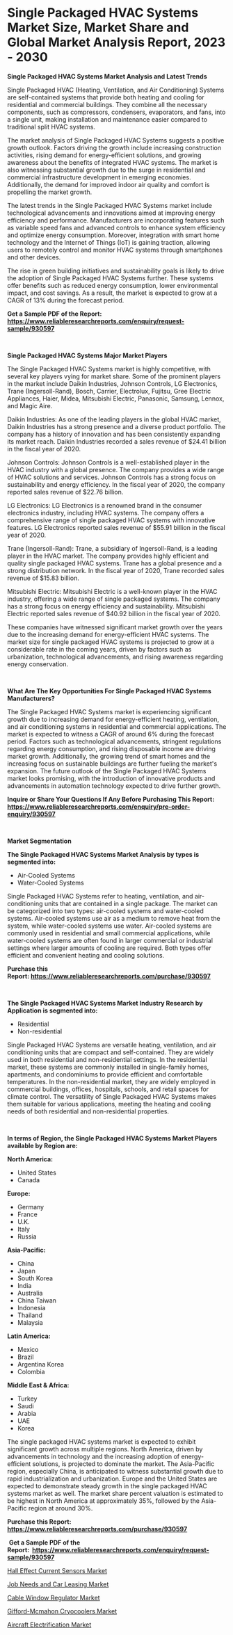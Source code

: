 <p><h1>Single Packaged HVAC Systems Market Size, Market Share and Global Market Analysis Report, 2023 - 2030</h1></p><p><strong>Single Packaged HVAC Systems Market Analysis and Latest Trends</strong></p>
<p><p>Single Packaged HVAC (Heating, Ventilation, and Air Conditioning) Systems are self-contained systems that provide both heating and cooling for residential and commercial buildings. They combine all the necessary components, such as compressors, condensers, evaporators, and fans, into a single unit, making installation and maintenance easier compared to traditional split HVAC systems.</p><p>The market analysis of Single Packaged HVAC Systems suggests a positive growth outlook. Factors driving the growth include increasing construction activities, rising demand for energy-efficient solutions, and growing awareness about the benefits of integrated HVAC systems. The market is also witnessing substantial growth due to the surge in residential and commercial infrastructure development in emerging economies. Additionally, the demand for improved indoor air quality and comfort is propelling the market growth.</p><p>The latest trends in the Single Packaged HVAC Systems market include technological advancements and innovations aimed at improving energy efficiency and performance. Manufacturers are incorporating features such as variable speed fans and advanced controls to enhance system efficiency and optimize energy consumption. Moreover, integration with smart home technology and the Internet of Things (IoT) is gaining traction, allowing users to remotely control and monitor HVAC systems through smartphones and other devices.</p><p>The rise in green building initiatives and sustainability goals is likely to drive the adoption of Single Packaged HVAC Systems further. These systems offer benefits such as reduced energy consumption, lower environmental impact, and cost savings. As a result, the market is expected to grow at a CAGR of 13% during the forecast period.</p></p>
<p><strong>Get a Sample PDF of the Report:&nbsp; <a href="https://www.reliableresearchreports.com/enquiry/request-sample/930597">https://www.reliableresearchreports.com/enquiry/request-sample/930597</a></strong></p>
<p>&nbsp;</p>
<p><strong>Single Packaged HVAC Systems Major Market Players</strong></p>
<p><p>The Single Packaged HVAC Systems market is highly competitive, with several key players vying for market share. Some of the prominent players in the market include Daikin Industries, Johnson Controls, LG Electronics, Trane (Ingersoll-Rand), Bosch, Carrier, Electrolux, Fujitsu, Gree Electric Appliances, Haier, Midea, Mitsubishi Electric, Panasonic, Samsung, Lennox, and Magic Aire.</p><p>Daikin Industries: As one of the leading players in the global HVAC market, Daikin Industries has a strong presence and a diverse product portfolio. The company has a history of innovation and has been consistently expanding its market reach. Daikin Industries recorded a sales revenue of $24.41 billion in the fiscal year of 2020.</p><p>Johnson Controls: Johnson Controls is a well-established player in the HVAC industry with a global presence. The company provides a wide range of HVAC solutions and services. Johnson Controls has a strong focus on sustainability and energy efficiency. In the fiscal year of 2020, the company reported sales revenue of $22.76 billion.</p><p>LG Electronics: LG Electronics is a renowned brand in the consumer electronics industry, including HVAC systems. The company offers a comprehensive range of single packaged HVAC systems with innovative features. LG Electronics reported sales revenue of $55.91 billion in the fiscal year of 2020.</p><p>Trane (Ingersoll-Rand): Trane, a subsidiary of Ingersoll-Rand, is a leading player in the HVAC market. The company provides highly efficient and quality single packaged HVAC systems. Trane has a global presence and a strong distribution network. In the fiscal year of 2020, Trane recorded sales revenue of $15.83 billion.</p><p>Mitsubishi Electric: Mitsubishi Electric is a well-known player in the HVAC industry, offering a wide range of single packaged systems. The company has a strong focus on energy efficiency and sustainability. Mitsubishi Electric reported sales revenue of $40.92 billion in the fiscal year of 2020.</p><p>These companies have witnessed significant market growth over the years due to the increasing demand for energy-efficient HVAC systems. The market size for single packaged HVAC systems is projected to grow at a considerable rate in the coming years, driven by factors such as urbanization, technological advancements, and rising awareness regarding energy conservation.</p></p>
<p>&nbsp;</p>
<p><strong>What Are The Key Opportunities For Single Packaged HVAC Systems Manufacturers?</strong></p>
<p><p>The Single Packaged HVAC Systems market is experiencing significant growth due to increasing demand for energy-efficient heating, ventilation, and air conditioning systems in residential and commercial applications. The market is expected to witness a CAGR of around 6% during the forecast period. Factors such as technological advancements, stringent regulations regarding energy consumption, and rising disposable income are driving market growth. Additionally, the growing trend of smart homes and the increasing focus on sustainable buildings are further fueling the market's expansion. The future outlook of the Single Packaged HVAC Systems market looks promising, with the introduction of innovative products and advancements in automation technology expected to drive further growth.</p></p>
<p><strong>Inquire or Share Your Questions If Any Before Purchasing This Report: <a href="https://www.reliableresearchreports.com/enquiry/pre-order-enquiry/930597">https://www.reliableresearchreports.com/enquiry/pre-order-enquiry/930597</a></strong></p>
<p>&nbsp;</p>
<p><strong>Market Segmentation</strong></p>
<p><strong>The Single Packaged HVAC Systems Market Analysis by types is segmented into:</strong></p>
<p><ul><li>Air-Cooled Systems</li><li>Water-Cooled Systems</li></ul></p>
<p><p>Single Packaged HVAC Systems refer to heating, ventilation, and air-conditioning units that are contained in a single package. The market can be categorized into two types: air-cooled systems and water-cooled systems. Air-cooled systems use air as a medium to remove heat from the system, while water-cooled systems use water. Air-cooled systems are commonly used in residential and small commercial applications, while water-cooled systems are often found in larger commercial or industrial settings where larger amounts of cooling are required. Both types offer efficient and convenient heating and cooling solutions.</p></p>
<p><strong>Purchase this Report:&nbsp;<a href="https://www.reliableresearchreports.com/purchase/930597">https://www.reliableresearchreports.com/purchase/930597</a></strong></p>
<p>&nbsp;</p>
<p><strong>The Single Packaged HVAC Systems Market Industry Research by Application is segmented into:</strong></p>
<p><ul><li>Residential</li><li>Non-residential</li></ul></p>
<p><p>Single Packaged HVAC Systems are versatile heating, ventilation, and air conditioning units that are compact and self-contained. They are widely used in both residential and non-residential settings. In the residential market, these systems are commonly installed in single-family homes, apartments, and condominiums to provide efficient and comfortable temperatures. In the non-residential market, they are widely employed in commercial buildings, offices, hospitals, schools, and retail spaces for climate control. The versatility of Single Packaged HVAC Systems makes them suitable for various applications, meeting the heating and cooling needs of both residential and non-residential properties.</p></p>
<p>&nbsp;</p>
<p><strong>In terms of Region, the Single Packaged HVAC Systems Market Players available by Region are:</strong></p>
<p>
    <p> <strong> North America: </strong>
        <ul>
            <li>United States</li>
            <li>Canada</li>
        </ul>
        </p> 
    <p> <strong> Europe: </strong>
        <ul>
            <li>Germany</li>
            <li>France</li>
            <li>U.K.</li>
            <li>Italy</li>
            <li>Russia</li>
        </ul>
        </p> 
    <p> <strong> Asia-Pacific: </strong>
        <ul>
            <li>China</li>
            <li>Japan</li>
            <li>South Korea</li>
            <li>India</li>
            <li>Australia</li>
            <li>China Taiwan</li>
            <li>Indonesia</li>
            <li>Thailand</li>
            <li>Malaysia</li>
        </ul>
        </p> 
    <p> <strong> Latin America: </strong>
        <ul>
            <li>Mexico</li>
            <li>Brazil</li>
            <li>Argentina Korea</li>
            <li>Colombia</li>
        </ul>
        </p> 
    <p> <strong> Middle East & Africa: </strong>
        <ul>
            <li>Turkey</li>
            <li>Saudi</li>
            <li>Arabia</li>
            <li>UAE</li>
            <li>Korea</li>
        </ul>
    </p>
    </p>
<p><p>The single packaged HVAC systems market is expected to exhibit significant growth across multiple regions. North America, driven by advancements in technology and the increasing adoption of energy-efficient solutions, is projected to dominate the market. The Asia-Pacific region, especially China, is anticipated to witness substantial growth due to rapid industrialization and urbanization. Europe and the United States are expected to demonstrate steady growth in the single packaged HVAC systems market as well. The market share percent valuation is estimated to be highest in North America at approximately 35%, followed by the Asia-Pacific region at around 30%.</p></p>
<p><strong>Purchase this Report: <a href="https://www.reliableresearchreports.com/purchase/930597">https://www.reliableresearchreports.com/purchase/930597</a></strong></p>
<p>&nbsp;<strong>Get a Sample PDF of the Report:&nbsp;&nbsp;<a href="https://www.reliableresearchreports.com/enquiry/request-sample/930597">https://www.reliableresearchreports.com/enquiry/request-sample/930597</a></strong></p>
<p><strong></strong></p>
<p><p><a href="https://www.reportprime.com/hall-effect-current-sensors-r1540">Hall Effect Current Sensors Market</a></p><p><a href="https://issuu.com/reportprime-2/docs/job-needs-and-car-leasing-market-size-2030.pptx?fr=xKAE9_zU1NQ">Job Needs and Car Leasing Market</a></p><p><a href="https://www.linkedin.com/pulse/cable-window-regulator-market-size-2023-2030-global-fztoe/">Cable Window Regulator Market</a></p><p><a href="https://issuu.com/reportprime-2/docs/gifford-mcmahon-cryocoolers-market-size-2030.pptx?fr=xKAE9_zU1NQ">Gifford-Mcmahon Cryocoolers Market</a></p><p><a href="https://medium.com/@dioncollins8227/aircraft-electrification-market-size-growth-forecast-2023-2030-3bd238bbc273">Aircraft Electrification Market</a></p></p>